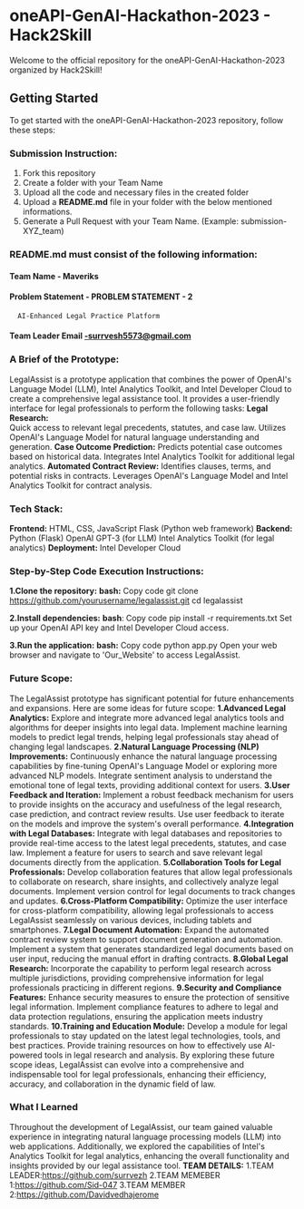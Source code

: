 # oneAPI-GenAI-Hackathon-2023 - Hack2Skill
Welcome to the official repository for the oneAPI-GenAI-Hackathon-2023 organized by Hack2Skill!
## Getting Started
To get started with the oneAPI-GenAI-Hackathon-2023 repository, follow these steps:
### Submission Instruction:
  1. Fork this repository
  2. Create a folder with your Team Name
  3. Upload all the code and necessary files in the created folder
  4. Upload a **README.md** file in your folder with the below mentioned informations.
  5. Generate a Pull Request with your Team Name. (Example: submission-XYZ_team)
### README.md must consist of the following information:
#### Team Name - Maveriks 
#### Problem Statement - PROBLEM STATEMENT - 2
      AI-Enhanced Legal Practice Platform
#### Team Leader Email -surrvesh5573@gmail.com
### A Brief of the Prototype:
LegalAssist is a prototype application that combines the power of OpenAI's Language Model (LLM), Intel Analytics Toolkit, and Intel Developer Cloud to create a comprehensive legal assistance tool. It provides a user-friendly interface for legal professionals to perform the following tasks:
**Legal Research:**  
  Quick access to relevant legal precedents, statutes, and case law.
  Utilizes OpenAI's Language Model for natural language understanding and generation.
**Case Outcome Prediction:**
  Predicts potential case outcomes based on historical data.
  Integrates Intel Analytics Toolkit for additional legal analytics.
**Automated Contract Review:**
  Identifies clauses, terms, and potential risks in contracts.
  Leverages OpenAI's Language Model and Intel Analytics Toolkit for contract analysis.  
### Tech Stack: 
**Frontend:**
    HTML, CSS, JavaScript
    Flask (Python web framework)
**Backend:**  
    Python (Flask)
    OpenAI GPT-3 (for LLM)
    Intel Analytics Toolkit (for legal analytics)
**Deployment:**
    Intel Developer Cloud
### Step-by-Step Code Execution Instructions:
**1.Clone the repository:**
**bash:**
Copy code
git clone https://github.com/yourusername/legalassist.git
cd legalassist

**2.Install dependencies:**
**bash**:
Copy code
pip install -r requirements.txt
Set up your OpenAI API key and Intel Developer Cloud access.

**3.Run the application:**
**bash:**
Copy code
python app.py
Open your web browser and navigate to 'Our_Website'  to access LegalAssist.
  
### Future Scope:
The LegalAssist prototype has significant potential for future enhancements and expansions. Here are some ideas for future scope:
**1.Advanced Legal Analytics:**
Explore and integrate more advanced legal analytics tools and algorithms for deeper insights into legal data.
Implement machine learning models to predict legal trends, helping legal professionals stay ahead of changing legal landscapes.
**2.Natural Language Processing (NLP) Improvements:**
Continuously enhance the natural language processing capabilities by fine-tuning OpenAI's Language Model or exploring more advanced NLP models.
Integrate sentiment analysis to understand the emotional tone of legal texts, providing additional context for users.
**3.User Feedback and Iteration:**
Implement a robust feedback mechanism for users to provide insights on the accuracy and usefulness of the legal research, case prediction, and contract review results.
Use user feedback to iterate on the models and improve the system's overall performance.
**4.Integration with Legal Databases:**
Integrate with legal databases and repositories to provide real-time access to the latest legal precedents, statutes, and case law.
Implement a feature for users to search and save relevant legal documents directly from the application.
**5.Collaboration Tools for Legal Professionals:**
Develop collaboration features that allow legal professionals to collaborate on research, share insights, and collectively analyze legal documents.
Implement version control for legal documents to track changes and updates.
**6.Cross-Platform Compatibility:**
Optimize the user interface for cross-platform compatibility, allowing legal professionals to access LegalAssist seamlessly on various devices, including tablets and smartphones.
**7.Legal Document Automation:**
Expand the automated contract review system to support document generation and automation.
Implement a system that generates standardized legal documents based on user input, reducing the manual effort in drafting contracts.
**8.Global Legal Research:**
Incorporate the capability to perform legal research across multiple jurisdictions, providing comprehensive information for legal professionals practicing in different regions.
**9.Security and Compliance Features:**
Enhance security measures to ensure the protection of sensitive legal information.
Implement compliance features to adhere to legal and data protection regulations, ensuring the application meets industry standards.
**10.Training and Education Module:**
Develop a module for legal professionals to stay updated on the latest legal technologies, tools, and best practices.
Provide training resources on how to effectively use AI-powered tools in legal research and analysis.
By exploring these future scope ideas, LegalAssist can evolve into a comprehensive and indispensable tool for legal professionals, enhancing their efficiency, accuracy, and collaboration in the dynamic field of law.

### What I Learned
Throughout the development of LegalAssist, our team gained valuable experience in integrating natural language processing models (LLM) into web applications. Additionally, we explored the capabilities of Intel's Analytics Toolkit for legal analytics, enhancing the overall functionality and insights provided by our legal assistance tool.
**TEAM DETAILS:**
1.TEAM LEADER:https://github.com/surrvezh
2.TEAM MEMEBER 1:https://github.com/Sid-047
3.TEAM MEMBER 2:https://github.com/Davidvedhajerome







